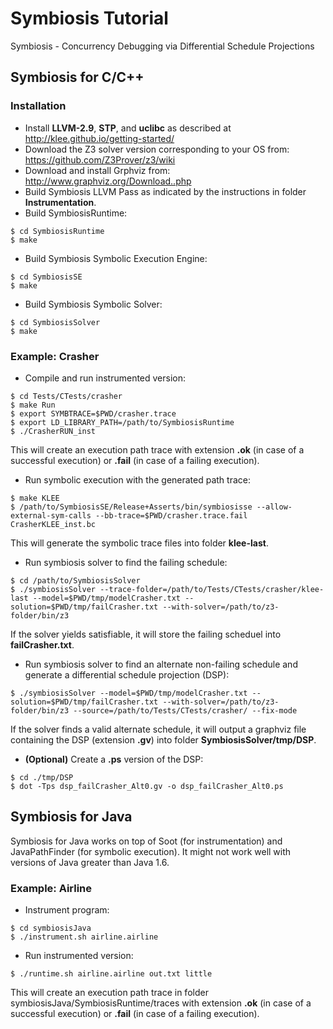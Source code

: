 # Symbiosis Tutorial
Symbiosis - Concurrency Debugging via Differential Schedule Projections

## Symbiosis for C/C++

### Installation 
* Install **LLVM-2.9**, **STP**, and **uclibc** as described at http://klee.github.io/getting-started/
* Download the Z3 solver version corresponding to your OS from: https://github.com/Z3Prover/z3/wiki
* Download and install Grphviz from: http://www.graphviz.org/Download..php
* Build Symbiosis LLVM Pass as indicated by the instructions in folder **Instrumentation**.
* Build SymbiosisRuntime:
```
$ cd SymbiosisRuntime
$ make
```
* Build Symbiosis Symbolic Execution Engine:
```
$ cd SymbiosisSE
$ make
```
* Build Symbiosis Symbolic Solver:
```
$ cd SymbiosisSolver
$ make
```

### Example: Crasher
* Compile and run instrumented version: 
```
$ cd Tests/CTests/crasher 
$ make Run
$ export SYMBTRACE=$PWD/crasher.trace
$ export LD_LIBRARY_PATH=/path/to/SymbiosisRuntime
$ ./CrasherRUN_inst
```
This will create an execution path trace with extension **.ok** (in case of a successful execution) or **.fail** (in case of a failing execution). 

* Run symbolic execution with the generated path trace:
```
$ make KLEE
$ /path/to/SymbiosisSE/Release+Asserts/bin/symbiosisse --allow-external-sym-calls --bb-trace=$PWD/crasher.trace.fail CrasherKLEE_inst.bc
```
This will generate the symbolic trace files into folder **klee-last**.

* Run symbiosis solver to find the failing schedule:
```
$ cd /path/to/SymbiosisSolver
$ ./symbiosisSolver --trace-folder=/path/to/Tests/CTests/crasher/klee-last --model=$PWD/tmp/modelCrasher.txt --solution=$PWD/tmp/failCrasher.txt --with-solver=/path/to/z3-folder/bin/z3
```
If the solver yields satisfiable, it will store the failing scheduel into **failCrasher.txt**.

* Run symbiosis solver to find an alternate non-failing schedule and generate a differential schedule projection (DSP):
```
$ ./symbiosisSolver --model=$PWD/tmp/modelCrasher.txt --solution=$PWD/tmp/failCrasher.txt --with-solver=/path/to/z3-folder/bin/z3 --source=/path/to/Tests/CTests/crasher/ --fix-mode
```
If the solver finds a valid alternate schedule, it will output a graphviz file containing the DSP (extension **.gv**) into folder **SymbiosisSolver/tmp/DSP**.
* **(Optional)** Create a **.ps** version of the DSP:
```
$ cd ./tmp/DSP
$ dot -Tps dsp_failCrasher_Alt0.gv -o dsp_failCrasher_Alt0.ps
```


## Symbiosis for Java
Symbiosis for Java works on top of Soot (for instrumentation) and JavaPathFinder (for symbolic execution). It might not work well with versions of Java greater than Java 1.6.

### Example: Airline
* Instrument program:
```
$ cd symbiosisJava
$ ./instrument.sh airline.airline 
```
* Run instrumented version:
```
$ ./runtime.sh airline.airline out.txt little 
```
This will create an execution path trace in folder symbiosisJava/SymbiosisRuntime/traces with extension **.ok** (in case of a successful execution) or **.fail** (in case of a failing execution). 